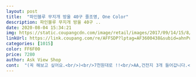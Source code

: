 ```yaml
---
layout: post 
title:  "파인블루 무지개 방울 40구 줄조명, One Color" 
description: 파인블루 무지개 방울 40구 ..
date: 2020-08-04 15:34:21 
img: https://static.coupangcdn.com/image/retail/images/2017/09/14/15/8/8477d5d1-07f4-4d46-8b71-5cc7599f515c.jpg 
linkUrl: https://link.coupang.com/re/AFFSDP?lptag=AF3600438&subid=ahnPublicAsk&pageKey=36816011&itemId=135753307&vendorItemId=3289428179&traceid=V0-113-7d45029221d9fb4a 
categories: [1015] 
color: FF6F00 
price: 7280 
author: Ask View Shop 
cont:  "(꼭 해보고 싶어요.<br/>)<br/>7천원대로 !!<br/>AA,건전지 3개 들어갑니다.<br/><br/>✔ 단점<br/>✔구매이유<br/>✔기능<br/>✔장점<br/>ㆍ 2.<br/>5m로 깁니다.<br/><br/>ㆍ 건전지 사용함.<br/><br/>ㆍ 건전지를 사용하여 안전합니다.<br/><br/>ㆍ 버튼이 3단계로 나뉘네요<br/>ㆍ 붉은 초록 색상이 얼핏 보면.<br/>.<br/> 교회 느낌이 나기도 하지만<br/>ㆍ 여러 색이 있으며 너무 이뻐요.<br/><br/>ㆍ 집에서 술마실때 분위기에 용이합니다.<br/><br/>ㆍ 휴대성이 좋기에 텐트 펜션등 분위기 내기 좋을 것 같아요.<br/><br/>가격착하고 모든게만족스럽습니다<br/>가림막하고, 앵두전구 붙여주었더니 알록달록 예쁘네요.<br/><br/>건전지 3개들어가구요(별매)<br/>그 모양이 조금 질려지기도 해서 다른전구를 붙여볼까싶어 구매를 했는데 ㅜㅜ 사실 너무 길어서 구매 용도에 맞게 붙이지는 못했어요<br/>그냥 여러사람들 보면 좋겠다 기분 좋아지겠지 싶어서 붙였습니다.<br/><br/>기능이랄꺼야 딱히 없지만<br/>기분전환하기에 가성비 굿굿이에요.<br/><br/>꺼짐/ 전구가 반짝임 / 전구가 켜진 상태로 유지<br/>낮보단 물론 밤에보면 커피한잔.<br/> 코코아한잔.<br/><br/>느끼기에 발열증상도 없고 만족스럽습니다.<br/><br/>다른곳에 와있는 기분^^<br/>닳아지믄 또 사야죠^<br/> -^<br/>도움이 되셨기를요♡<br/>동글 동글 이쁩니다.<br/><br/>문열어놓을때마다 앵두전구 켜놓으니 예뻐요.<br/><br/>미리하나 사놓을까합니다<br/>반달모양 건전지 전구를 샀던적이 있었는데<br/>번창하세요♡♡♡<br/>베란다까지 들추어 정리.<br/>청소했는데,<br/>색이 무지개자체네요 이쁘고 분위기 좋습니다<br/>아이들도 남편도 좋다합니다.<br/><br/>아이들도 힘든시간<br/>안쓰던 테이블보로 선반에 있는 물건들 보이지않게<br/>에어컨은 무더위나 습할때 아니면 환경고려해서<br/>여름이라 문을 다 개방해놓고 맞바람 들어오게해두며<br/>여튼 집안분위기의 전환을 위해<br/>오다가다가 보거나 아파트 입구에서 올려다보면 보였고,<br/>웃는 표시로 붙여두어서 모든사람들이 기분좋아졌으면 좋겠다는 마음에서 붙였어요.<br/><br/>이거 전구를 갈아쓰는게 아닌것같은데 불나가면 그냥 쓰는게답이네요 ㅋ<br/>일상도요.<br/><br/>자중하는편인대요<br/>장마까지 와서 마스크쓰고의 외출도 불가하네요.<br/><br/>조그만 플라스틱  방울이 맞다으면 영롱한 소리를 내네요<br/>중국산 저가이니 오래는 못가겠지만 기분전환 되네요<br/>캠핑 분위기? 크리스마스분위기?<br/>코로나로 삶이 참 많이 변했습니다.<br/><br/>크리스마스 전으로 아파트 복도 창문에 붙여두니 좋더라구요.<br/><br/>크리스마스가 끝나고 구매를 한 이유는 앞전에 다이 에서<br/>파인블루제품 스탠드 사용해보고 믿 고 구입했어요!!<br/>" 
---
```

